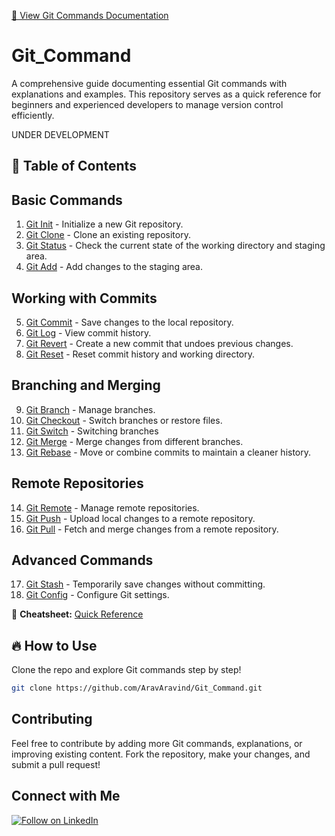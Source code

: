 [📌 View Git Commands Documentation](https://aravaravind.github.io/Git_Command/)


# Git_Command

A comprehensive guide documenting essential Git commands with explanations and examples. This repository serves as a quick reference for beginners and experienced developers to manage version control efficiently.

UNDER DEVELOPMENT

## 📌 Table of Contents

## Basic Commands

1. [Git Init](Commands/git_init.md) - Initialize a new Git repository.
2. [Git Clone](Commands/git_clone.md) - Clone an existing repository.
3. [Git Status](Commands/git_status.md) - Check the current state of the working directory and staging area.
4. [Git Add](Commands/git_add.md) - Add changes to the staging area.

## Working with Commits

5. [Git Commit](Commands/git_commit.md) - Save changes to the local repository.
6. [Git Log](Commands/git_log.md) - View commit history.
7. [Git Revert](Commands/git_revert.md) - Create a new commit that undoes previous changes.
8. [Git Reset](Commands/git_reset.md) - Reset commit history and working directory.

## Branching and Merging

9. [Git Branch](Commands/git_branch.md) - Manage branches.
10. [Git Checkout](Commands/git_checkout.md) - Switch branches or restore files.
11. [Git Switch](Commands/git_switch.md) - Switching branches
12. [Git Merge](Commands/git_merge.md) - Merge changes from different branches.
13. [Git Rebase](Commands/git_rebase.md) - Move or combine commits to maintain a cleaner history.

## Remote Repositories

14. [Git Remote](Commands/git_remote.md) - Manage remote repositories.
15. [Git Push](Commands/git_push.md) - Upload local changes to a remote repository.
16. [Git Pull](Commands/git_pull.md) - Fetch and merge changes from a remote repository.

## Advanced Commands

17. [Git Stash](Commands/git_stash.md) - Temporarily save changes without committing.
18. [Git Config](Commands/git_config.md) - Configure Git settings.

📌 **Cheatsheet:** [Quick Reference](cheatsheet.md)

## 🔥 How to Use
Clone the repo and explore Git commands step by step!

```sh
git clone https://github.com/AravAravind/Git_Command.git
```

## Contributing

Feel free to contribute by adding more Git commands, explanations, or improving existing content. Fork the repository, make your changes, and submit a pull request!

## Connect with Me

[![Follow on LinkedIn](https://img.shields.io/badge/Follow%20on%20LinkedIn-0A66C2?style=flat&logo=linkedin&logoColor=white)](https://www.linkedin.com/comm/mynetwork/discovery-see-all?usecase=PEOPLE_FOLLOWS&followMember=arav-r)


